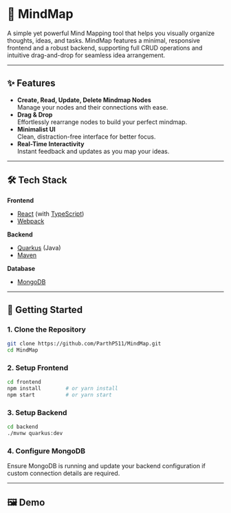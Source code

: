 # 🧠 MindMap

A simple yet powerful Mind Mapping tool that helps you visually organize thoughts, ideas, and tasks. MindMap features a minimal, responsive frontend and a robust backend, supporting full CRUD operations and intuitive drag-and-drop for seamless idea arrangement.

---

## ✨ Features

- **Create, Read, Update, Delete Mindmap Nodes**  
  Manage your nodes and their connections with ease.
- **Drag & Drop**  
  Effortlessly rearrange nodes to build your perfect mindmap.
- **Minimalist UI**  
  Clean, distraction-free interface for better focus.
- **Real-Time Interactivity**  
  Instant feedback and updates as you map your ideas.

---

## 🛠️ Tech Stack

**Frontend**
- [React](https://react.dev/) (with [TypeScript](https://www.typescriptlang.org/))
- [Webpack](https://webpack.js.org/)

**Backend**
- [Quarkus](https://quarkus.io/) (Java)
- [Maven](https://maven.apache.org/)

**Database**
- [MongoDB](https://www.mongodb.com/)

---

## 🚀 Getting Started

### 1. Clone the Repository

```bash
git clone https://github.com/ParthP511/MindMap.git
cd MindMap
```

### 2. Setup Frontend

```bash
cd frontend
npm install        # or yarn install
npm start          # or yarn start
```

### 3. Setup Backend

```bash
cd backend
./mvnw quarkus:dev
```

### 4. Configure MongoDB

Ensure MongoDB is running and update your backend configuration if custom connection details are required.

---

## 🖼️ Demo
